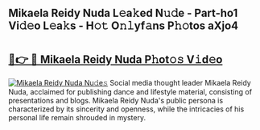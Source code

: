 ## Mikaela Reidy Nuda L𝚎a𝚔ed N𝚞𝚍e - Part-ho1 Vi𝚍𝚎o L𝚎a𝚔s - H𝚘𝚝 O𝚗𝚕yf𝚊ns P𝚑𝚘tos aXjo4

# <h2><a href="http://kf53do.oniu.top/?m=Mikaela+Reidy+Nuda">🔗👉 🔴 Mikaela Reidy Nuda P𝚑ot𝚘𝚜 V𝚒d𝚎o</a></h2>

[![Mikaela Reidy Nuda Nu𝚍e𝚜](https://i.imgur.com/0qMVB7G.gif)](http://kf53do.oniu.top/?m=Mikaela+Reidy+Nuda)
Social media thought leader Mikaela Reidy Nuda, acclaimed for publishing dance and lifestyle material, consisting of presentations and blogs. Mikaela Reidy Nuda's public persona is characterized by its sincerity and openness, while the intricacies of his personal life remain shrouded in mystery.  
